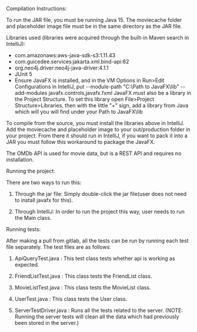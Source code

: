 Compilation Instructions:

To run the JAR file, you must be running Java 15.
The moviecache folder and placeholder image file must be in the same directory as the JAR file.

Libraries used (libraries were acquired through the built-in Maven search in IntelliJ):
 - com.amazonaws:aws-java-sdk-s3:1.11.43
 - com.guicedee.services:jakarta.xml.bind-api:62
 - org.neo4j.driver:neo4j-java-driver:4.1.1
 - JUnit 5
 - Ensure JavaFX is installed, and in the VM Options in Run>Edit Configurations in IntelliJ, put --module-path "C:\Path to JavaFX\lib" --add-modules javafx.controls,javafx.fxml
   JavaFX must also be a library in the Project Structure. To set this library open File>Project Structure>Libraries, then with the little "+" sign, add a library from Java which will you will find under your Path to JavaFX\lib

To compile from the source, you must install the libraries above in IntelliJ. Add the moviecache and placeholder image to your out/production folder in your project. From there it should run in IntelliJ, if you want to pack it into a JAR you must follow this workaround to package the JavaFX.

The OMDb API is used for movie data, but is a REST API and requires no installation.

Running the project:

There are two ways to run this:

1. Through the jar file: Simply double-click the jar file(user does not need to install javafx for this).

2. Through IntelliJ: In order to run the project this way, user needs to run the Main class. 


Running tests:

After making a pull from gitlab, all the tests can be run by running each test file separately. The test files are as follows:

1. ApiQueryTest.java : This test class tests whether api is working as expected.

2. FriendListTest.java : This class tests the FriendList class.

3. MovieListTest.java : This class tests the MovieList class.

4. UserTest.java : This class tests the User class.

5. ServerTestDriver.java : Runs all the tests related to the server. (NOTE: Running the server tests will clean all the data which had previously been stored in the server.)
